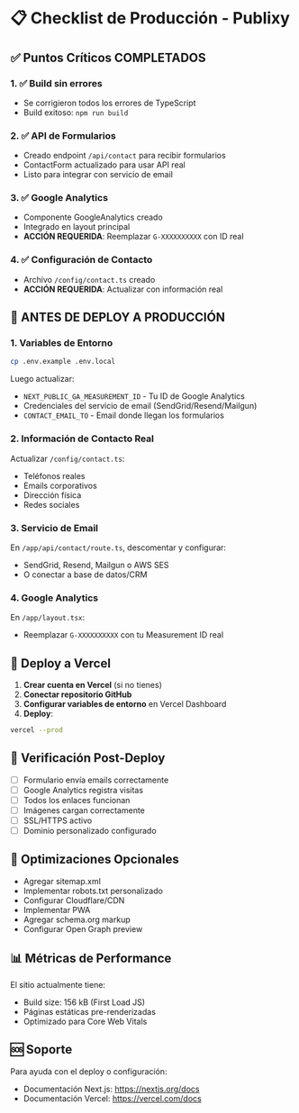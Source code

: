 # 📋 Checklist de Producción - Publixy

## ✅ Puntos Críticos COMPLETADOS

### 1. ✅ Build sin errores
- Se corrigieron todos los errores de TypeScript
- Build exitoso: `npm run build`

### 2. ✅ API de Formularios
- Creado endpoint `/api/contact` para recibir formularios
- ContactForm actualizado para usar API real
- Listo para integrar con servicio de email

### 3. ✅ Google Analytics
- Componente GoogleAnalytics creado
- Integrado en layout principal
- **ACCIÓN REQUERIDA**: Reemplazar `G-XXXXXXXXXX` con ID real

### 4. ✅ Configuración de Contacto
- Archivo `/config/contact.ts` creado
- **ACCIÓN REQUERIDA**: Actualizar con información real

## 🔧 ANTES DE DEPLOY A PRODUCCIÓN

### 1. Variables de Entorno
```bash
cp .env.example .env.local
```
Luego actualizar:
- `NEXT_PUBLIC_GA_MEASUREMENT_ID` - Tu ID de Google Analytics
- Credenciales del servicio de email (SendGrid/Resend/Mailgun)
- `CONTACT_EMAIL_TO` - Email donde llegan los formularios

### 2. Información de Contacto Real
Actualizar `/config/contact.ts`:
- Teléfonos reales
- Emails corporativos
- Dirección física
- Redes sociales

### 3. Servicio de Email
En `/app/api/contact/route.ts`, descomentar y configurar:
- SendGrid, Resend, Mailgun o AWS SES
- O conectar a base de datos/CRM

### 4. Google Analytics
En `/app/layout.tsx`:
- Reemplazar `G-XXXXXXXXXX` con tu Measurement ID real

## 🚀 Deploy a Vercel

1. **Crear cuenta en Vercel** (si no tienes)
2. **Conectar repositorio GitHub**
3. **Configurar variables de entorno** en Vercel Dashboard
4. **Deploy**:
```bash
vercel --prod
```

## 📝 Verificación Post-Deploy

- [ ] Formulario envía emails correctamente
- [ ] Google Analytics registra visitas
- [ ] Todos los enlaces funcionan
- [ ] Imágenes cargan correctamente
- [ ] SSL/HTTPS activo
- [ ] Dominio personalizado configurado

## 🎯 Optimizaciones Opcionales

- Agregar sitemap.xml
- Implementar robots.txt personalizado
- Configurar Cloudflare/CDN
- Implementar PWA
- Agregar schema.org markup
- Configurar Open Graph preview

## 📊 Métricas de Performance

El sitio actualmente tiene:
- Build size: 156 kB (First Load JS)
- Páginas estáticas pre-renderizadas
- Optimizado para Core Web Vitals

## 🆘 Soporte

Para ayuda con el deploy o configuración:
- Documentación Next.js: https://nextjs.org/docs
- Documentación Vercel: https://vercel.com/docs